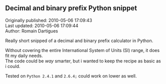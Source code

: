 ## Decimal and binary prefix Python snippet  
Originally published: 2010-05-06 17:09:43  
Last updated: 2010-05-06 17:09:44  
Author: Romain Dartigues  
  
Really short snipped of a decimal and binary prefix calculator in Python.

Without covering the entire International System of Units (SI) range, it does fit my daily needs.  
The code could be *way* smarter, but i wanted to keep the recipe as basic as i could.

Tested on `Python 2.4.1` and `2.6.4;` could work on lower as well.